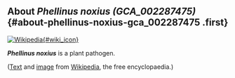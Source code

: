 About *Phellinus noxius (GCA\_002287475)* {#about-phellinus-noxius-gca_002287475 .first}
-----------------------------------------

[![Wikipedia](/img/wikipedia_logo_v2_en.png){#wiki_icon}](http://en.wikipedia.org/wiki/Phellinus_noxius)

***Phellinus noxius*** is a plant pathogen.

([Text](http://en.wikipedia.org/wiki/Phellinus_noxius) and
[image](https://commons.wikimedia.org/wiki/File:Phellinus_noxius.jpg)
from [Wikipedia](http://en.wikipedia.org/), the free encyclopaedia.)
